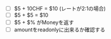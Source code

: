 - [ ] $5 + 10CHF = $10 (レートが2:1の場合)
- [ ] $5 + $5 = $10
- [ ] $5 + $% がMoneyを返す
- [ ] amountをreadonlyに出来るか確認する